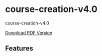 # course-creation-v4.0

course-creation-v4.0

[Download PDF Version](course-creation-v4.0.pdf)

## Features
